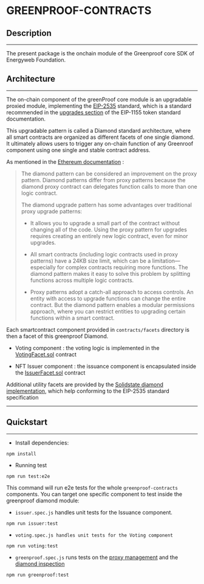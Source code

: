 # GREENPROOF-CONTRACTS

## Description
---

The present package is the onchain module of the Greenproof core SDK of Energyweb Foundation.

## Architecture
---
The on-chain component of the greenProof core module is an upgradable proxied module, implementing the [EIP-2535](https://github.com/ethereum/EIPs/blob/master/EIPS/eip-2535.md) standard, which is a standard recommended in the [upgrades section](https://github.com/ethereum/EIPs/blob/master/EIPS/eip-1155.md#upgrades) of the EIP-1155 token standard documentation.

This upgradable pattern is called a Diamond standard architecture, where all smart contracts are organized as different facets of one single diamond.
It ultimately allows users to trigger any on-chain function of any Greenroof component using one single and stable contract address.

As mentioned in the [Ethereum documentation](https://ethereum.org/en/developers/docs/smart-contracts/upgrading/#diamond-pattern) :

> The diamond pattern can be considered an improvement on the proxy pattern. Diamond patterns differ from proxy patterns because the diamond proxy contract can delegates function calls to more than one logic contract.
>
> The diamond upgrade pattern has some advantages over traditional proxy upgrade patterns:
>
> - It allows you to upgrade a small part of the contract without changing all of the code. Using the proxy pattern for upgrades requires creating an entirely new logic contract, even for minor upgrades.
>
> - All smart contracts (including logic contracts used in proxy patterns) have a 24KB size limit, which can be a limitation—especially for complex contracts requiring more functions. The diamond pattern makes it easy to solve this problem by splitting functions across multiple logic contracts.
>
> - Proxy patterns adopt a catch-all approach to access controls. An entity with access to upgrade functions can change the entire contract. But the diamond pattern enables a modular permissions approach, where you can restrict entities to upgrading certain functions within a smart contract.

Each smartcontract component provided in `contracts/facets` directory is then a facet of this greenproof Diamond.

- Voting component : the voting logic is implemented in the [VotingFacet.sol](https://github.com/energywebfoundation/greenproof-sdk/blob/feat/GP-134/Issuer-Contract/packages/ew-greenProof-core-Diamond/contracts/facets/VotingFacet.sol) contract

- NFT Issuer component : the issuance component is encapsulated inside the [IssuerFacet.sol](https://github.com/energywebfoundation/greenproof-sdk/blob/feat/GP-134/Issuer-Contract/packages/ew-greenProof-core-Diamond/contracts/facets/IssuerFacet.sol) contract

Additional utility facets are provided by the [Solidstate diamond implementation](https://github.com/solidstate-network/solidstate-solidity/tree/master/contracts/proxy/diamond), which help conforming to the EIP-2535 standard specification

---

## Quickstart
---
- Install dependencies:
```
npm install
```

- Running test

```
npm run test:e2e
```

This command will run e2e tests for the whole `greenproof-contracts` components. You can target one  specific component to test inside the greenproof diamond module:
- `issuer.spec.js` handles unit tests for the Issuance component. 
```
npm run issuer:test
```

- `voting.spec.js handles unit tests for the Voting component`
```
npm run voting:test
```
- `greenproof.spec.js` runs tests on the [proxy management](https://eip2535diamonds.substack.com/i/38730553/diamond-upgrades) and the [diamond inspection](https://eip2535diamonds.substack.com/p/why-on-chain-loupe-functions-are)

```
npm run greenproof:test
```